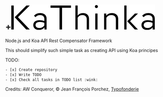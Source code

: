 +![Kathinka](/Kathinka-Logo.png)
========

Node.js and Koa API Rest Compensator Framework

This should simplify such simple task as creating API using Koa principes

TODO:

    - [x] Create repository
    - [x] Write TODO
    - [x] Check all tasks in TODO list :wink:




Credits:
AW Conqueror, © Jean François Porchez, [Typofonderie](http://typofonderie.com/fonts/aw-conqueror-family/)